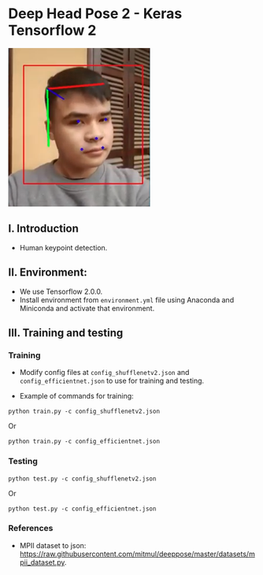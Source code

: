 # Deep Head Pose 2 - Keras Tensorflow 2

[![Deep Head Pose 2](screenshots/deepheadpose2.png)](https://www.youtube.com/watch?v=SNHnsuNkBkQ)

## I. Introduction

- Human keypoint detection.

## II. Environment:

- We use Tensorflow 2.0.0.
- Install environment from `environment.yml` file using Anaconda and Miniconda and activate that environment.

## III. Training and testing

### Training

- Modify config files at `config_shufflenetv2.json` and `config_efficientnet.json` to use for training and testing.

- Example of commands for training:

```
python train.py -c config_shufflenetv2.json
```

Or 

```
python train.py -c config_efficientnet.json
```

### Testing

```
python test.py -c config_shufflenetv2.json
```

Or 

```
python test.py -c config_efficientnet.json
```


### References

- MPII dataset to json: https://raw.githubusercontent.com/mitmul/deeppose/master/datasets/mpii_dataset.py.